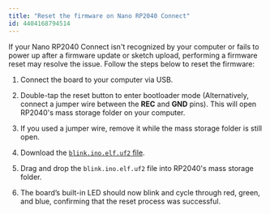 ```yaml
---
title: "Reset the firmware on Nano RP2040 Connect"
id: 4404168794514
---
```


If your Nano RP2040 Connect isn't recognized by your computer or fails to power up after a firmware update or sketch upload, performing a firmware reset may resolve the issue. Follow the steps below to reset the firmware: 

1. Connect the board to your computer via USB.

1. Double-tap the reset button to enter bootloader mode (Alternatively, connect a jumper wire between the **REC** and **GND** pins). This will open RP2040's mass storage folder on your computer.

1. If you used a jumper wire, remove it while the mass storage folder is still open.

1. Download the <a class="link-download" href="https://content.arduino.cc/assets/Blink.ino.elf.uf2">`blink.ino.elf.uf2` file</a>.

1. Drag and drop the `blink.ino.elf.uf2` file into RP2040's mass storage folder.

1. The board’s built-in LED should now blink and cycle through red, green, and blue, confirming that the reset process was successful.
